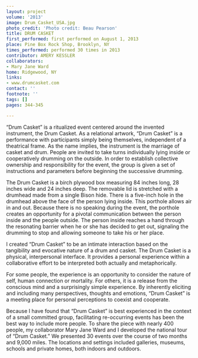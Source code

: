 ```yaml
---
layout: project
volume: '2013'
image: Drum_Casket_USA.jpg
photo_credit: 'Photo credit: Beau Pearson'
title: DRUM CASKET
first_performed: first performed on August 1, 2013
place: Pine Box Rock Shop, Brooklyn, NY
times_performed: performed 30 times in 2013
contributor: AMERY KESSLER
collaborators:
- Mary Jane Ward
home: Ridgewood, NY
links:
- www.drumcasket.com
contact: ''
footnote: ''
tags: []
pages: 344-345

---
```


“Drum Casket” is a ritualized event centered around the invented instrument, the Drum Casket. As a relational artwork, “Drum Casket” is a performance with participants simply being themselves, independent of a theatrical frame. As the name implies, the instrument is the marriage of casket and drum. People are invited to take turns individually lying inside or cooperatively drumming on the outside. In order to establish collective ownership and responsibility for the event, the group is given a set of instructions and parameters before beginning the successive drumming.

The Drum Casket is a birch plywood box measuring 84 inches long, 28 inches wide and 24 inches deep. The removable lid is stretched with a drumhead made from a single Bison hide. There is a five-inch hole in the drumhead above the face of the person lying inside. This porthole allows air in and out. Because there is no speaking during the event, the porthole creates an opportunity for a pivotal communication between the person inside and the people outside. The person inside reaches a hand through the resonating barrier when he or she has decided to get out, signaling the drumming to stop and allowing someone to take his or her place.

I created “Drum Casket” to be an intimate interaction based on the tangibility and evocative nature of a drum and casket. The Drum Casket is a physical, interpersonal interface. It provides a personal experience within a collaborative effort to be interpreted both actually and metaphorically.

For some people, the experience is an opportunity to consider the nature of self, human connection or mortality. For others, it is a release from the conscious mind and a surprisingly simple experience. By inherently eliciting and including many perspectives, thoughts and emotions, “Drum Casket” is a meeting place for personal perceptions to coexist and cooperate.

Because I have found that “Drum Casket” is best experienced in the context of a small committed group, facilitating re-occurring events has been the best way to include more people. To share the piece with nearly 400 people, my collaborator Mary Jane Ward and I developed the national tour of “Drum Casket.” We presented 30 events over the course of two months and 9,000 miles. The locations and settings included galleries, museums, schools and private homes, both indoors and outdoors.
